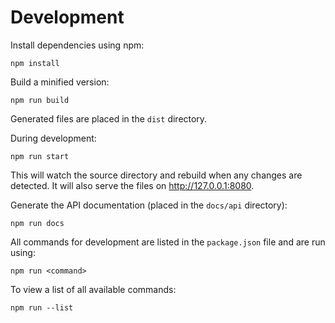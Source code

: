 # Development

Install dependencies using npm:

```console
npm install
```

Build a minified version:

```console
npm run build
```

Generated files are placed in the `dist` directory.

During development:

```console
npm run start
```

This will watch the source directory and rebuild when any changes
are detected. It will also serve the files on http://127.0.0.1:8080.

Generate the API documentation (placed in the `docs/api` directory):

```console
npm run docs
```

All commands for development are listed in the `package.json` file and
are run using:

```console
npm run <command>
```

To view a list of all available commands:

```console
npm run --list
```
